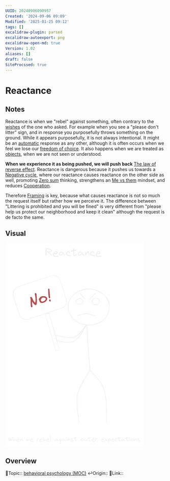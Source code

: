 ```yaml
---
UUID: 20240906090957
Created: '2024-09-06 09:09'
Modified: '2025-01-25 09:12'
tags: []
excalidraw-plugin: parsed
excalidraw-autoexport: png
excalidraw-open-md: true
Version: 1.02
aliases: []
draft: false
SiteProcssed: true
---
```


# Reactance

## Notes

Reactance is when we "rebel" against something, often contrary to the [wishes](/notes/expectations.md) of the one who asked. For example when you see a "please don't litter" sign, and in response you purposefully throws something on the ground. While it appears purposefully, it is not always intentional. It might be an [automatic](/notes/defaults.md) response as any other, although it is often occurs when we feel we lose our [freedom of choice](/notes/agency.md). It also happens when we are treated as [objects](/notes/objectivity.md), when we are not seen or understood.

**When we experience it as being pushed, we will push back** [The law of reverse effect](/notes/the-law-of-reverse-effect.md). Reactance is dangerous because it pushes us towards a [Negative cycle](/notes/negative-cycle.md), where our reactance causes reactance on the other side as well, promoting [Zero sum](/notes/binary-thinking.md) thinking, strengthens an [Me vs them](/notes/agent-vs-society-moralism.md) mindset, and reduces [Cooperation](/notes/cooperation.md).

Therefore [Framing](/notes/framing.md) is key, because what causes reactance is not so much the request itself but rather how we perceive it. The difference between "Littering is prohibited and you will be fined" is very different from "please help us protect our neighborhood and keep it clean" although the request is de facto the same.

## Visual

![Reactance.webp](/notes/reactance.webp)

## Overview
🔼Topic:: [behavioral psychology (MOC)](/mocs/behavioral-psychology-moc.md)
↩️Origin::
🔗Link::

